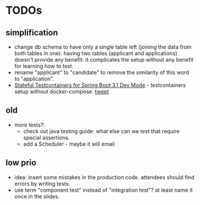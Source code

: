 # TODOs

## simplification

- change db schema to have only a single table left (joining the data from both tables in one). having two tables (applicant and applications) doesn't provide any benefit. it complicates the setup without any benefit for learning how to test.
- rename "applicant" to "candidate" to remove the similarity of this word to "application".
- [Stateful Testcontainers for Spring Boot 3.1 Dev Mode](https://learnings.aleixmorgadas.dev/p/stateful-testcontainers-for-spring) - testcontainers setup without docker-compose. [tweet](https://twitter.com/aleixmorgadas/status/1699380822816489549?t=YUJxsHHVdumVSS3T1PC_Ww&s=19)

## old

- more tests?:
  - check out java testing guide: what else can we test that require special assertions.
  - add a Scheduler - maybe it will email

## low prio

- idea: insert some mistakes in the production code. attendees should find errors by writing tests.
- use term "component test" instead of "integration test"? at least name it once in the slides.
